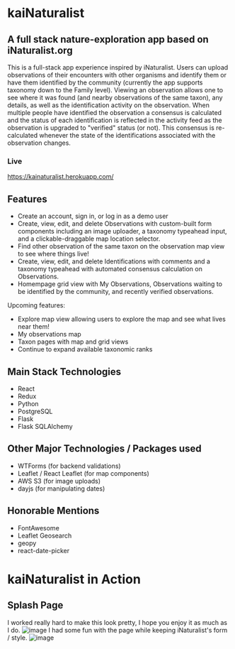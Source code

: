 # kaiNaturalist
## A full stack nature-exploration app based on iNaturalist.org

This is a full-stack app experience inspired by iNaturalist. Users can upload observations of their encounters with other organisms and identify them or have them identified by the community (currently the app supports taxonomy down to the Family level). Viewing an observation allows one to see where it was found (and nearby observations of the same taxon), any details, as well as the identification activity on the observation. When multiple people have identified the observation a consensus is calculated and the status of each identification is reflected in the activity feed as the observation is upgraded to "verified" status (or not). This consensus is re-calculated whenever the state of the identifications associated with the observation changes.

### Live
https://kainaturalist.herokuapp.com/

## Features
- Create an account, sign in, or log in as a demo user
- Create, view, edit, and delete Observations with custom-built form components including an image uploader, a taxonomy typeahead input, and a clickable-draggable map location selector.
- Find other observation of the same taxon on the observation map view to see where things live!
- Create, view, edit, and delete Identifications with comments and a taxonomy typeahead with automated consensus calculation on Observations.
- Homempage grid view with My Observations, Observations waiting to be identified by the community, and recently verified observations.

Upcoming features: 
- Explore map view allowing users to explore the map and see what lives near them!
- My observations map
- Taxon pages with map and grid views
- Continue to expand available taxonomic ranks

## Main Stack Technologies
- React
- Redux 
- Python
- PostgreSQL
- Flask
- Flask SQLAlchemy

## Other Major Technologies / Packages used
- WTForms (for backend validations)
- Leaflet / React Leaflet (for map components)
- AWS S3 (for image uploads)
- dayjs (for manipulating dates)

## Honorable Mentions
- FontAwesome
- Leaflet Geosearch
- geopy
- react-date-picker

# kaiNaturalist in Action

## Splash Page
I worked really hard to make this look pretty, I hope you enjoy it as much as I do.
![image](https://user-images.githubusercontent.com/8377372/174169070-9d752dfe-a348-4a2b-9f33-e063ae8a37a0.png)
I had some fun with the page while keeping iNaturalist's form / style.
![image](https://user-images.githubusercontent.com/8377372/174169152-d4fa61d0-5c87-4f4b-838c-26a0feffdc56.png)



